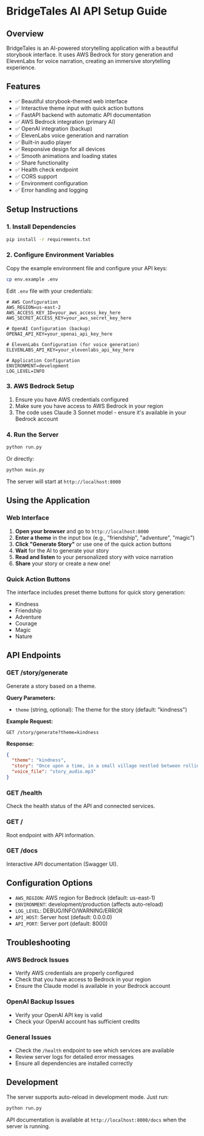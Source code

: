 # BridgeTales AI API Setup Guide

## Overview
BridgeTales is an AI-powered storytelling application with a beautiful storybook interface. It uses AWS Bedrock for story generation and ElevenLabs for voice narration, creating an immersive storytelling experience.

## Features
- ✅ Beautiful storybook-themed web interface
- ✅ Interactive theme input with quick action buttons
- ✅ FastAPI backend with automatic API documentation
- ✅ AWS Bedrock integration (primary AI)
- ✅ OpenAI integration (backup)
- ✅ ElevenLabs voice generation and narration
- ✅ Built-in audio player
- ✅ Responsive design for all devices
- ✅ Smooth animations and loading states
- ✅ Share functionality
- ✅ Health check endpoint
- ✅ CORS support
- ✅ Environment configuration
- ✅ Error handling and logging

## Setup Instructions

### 1. Install Dependencies
```bash
pip install -r requirements.txt
```

### 2. Configure Environment Variables
Copy the example environment file and configure your API keys:
```bash
cp env.example .env
```

Edit `.env` file with your credentials:
```env
# AWS Configuration
AWS_REGION=us-east-2
AWS_ACCESS_KEY_ID=your_aws_access_key_here
AWS_SECRET_ACCESS_KEY=your_aws_secret_key_here

# OpenAI Configuration (backup)
OPENAI_API_KEY=your_openai_api_key_here

# ElevenLabs Configuration (for voice generation)
ELEVENLABS_API_KEY=your_elevenlabs_api_key_here

# Application Configuration
ENVIRONMENT=development
LOG_LEVEL=INFO
```

### 3. AWS Bedrock Setup
1. Ensure you have AWS credentials configured
2. Make sure you have access to AWS Bedrock in your region
3. The code uses Claude 3 Sonnet model - ensure it's available in your Bedrock account

### 4. Run the Server
```bash
python run.py
```

Or directly:
```bash
python main.py
```

The server will start at `http://localhost:8000`

## Using the Application

### Web Interface
1. **Open your browser** and go to `http://localhost:8000`
2. **Enter a theme** in the input box (e.g., "friendship", "adventure", "magic")
3. **Click "Generate Story"** or use one of the quick action buttons
4. **Wait** for the AI to generate your story
5. **Read and listen** to your personalized story with voice narration
6. **Share** your story or create a new one!

### Quick Action Buttons
The interface includes preset theme buttons for quick story generation:
- Kindness
- Friendship
- Adventure
- Courage
- Magic
- Nature

## API Endpoints

### GET /story/generate
Generate a story based on a theme.

**Query Parameters:**
- `theme` (string, optional): The theme for the story (default: "kindness")

**Example Request:**
```
GET /story/generate?theme=kindness
```

**Response:**
```json
{
  "theme": "kindness",
  "story": "Once upon a time, in a small village nestled between rolling hills, there lived a young girl named Maya who had a heart full of kindness...",
  "voice_file": "story_audio.mp3"
}
```

### GET /health
Check the health status of the API and connected services.

### GET /
Root endpoint with API information.

### GET /docs
Interactive API documentation (Swagger UI).

## Configuration Options

- `AWS_REGION`: AWS region for Bedrock (default: us-east-1)
- `ENVIRONMENT`: development/production (affects auto-reload)
- `LOG_LEVEL`: DEBUG/INFO/WARNING/ERROR
- `API_HOST`: Server host (default: 0.0.0.0)
- `API_PORT`: Server port (default: 8000)

## Troubleshooting

### AWS Bedrock Issues
- Verify AWS credentials are properly configured
- Check that you have access to Bedrock in your region
- Ensure the Claude model is available in your Bedrock account

### OpenAI Backup Issues
- Verify your OpenAI API key is valid
- Check your OpenAI account has sufficient credits

### General Issues
- Check the `/health` endpoint to see which services are available
- Review server logs for detailed error messages
- Ensure all dependencies are installed correctly

## Development

The server supports auto-reload in development mode. Just run:
```bash
python run.py
```

API documentation is available at `http://localhost:8000/docs` when the server is running.
